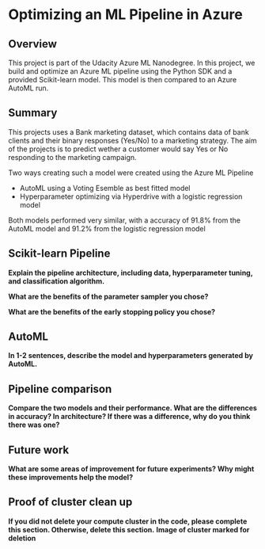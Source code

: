 # Optimizing an ML Pipeline in Azure

## Overview
This project is part of the Udacity Azure ML Nanodegree.
In this project, we build and optimize an Azure ML pipeline using the Python SDK and a provided Scikit-learn model.
This model is then compared to an Azure AutoML run.

## Summary
This projects uses a Bank marketing dataset, which contains data of bank clients and their binary responses (Yes/No) to a marketing strategy. The aim of the projects is to predict wether a customer would say Yes or No responding to the marketing campaign.

Two ways creating such a model were created using the Azure ML Pipeline

- AutoML using a Voting Esemble as best fitted model
- Hyperparameter optimizing via Hyperdrive with a logistic regression model

Both models performed very similar, with a accuracy of 91.8% from the AutoML model and 91.2% from the logistic regression model

## Scikit-learn Pipeline
**Explain the pipeline architecture, including data, hyperparameter tuning, and classification algorithm.**

**What are the benefits of the parameter sampler you chose?**

**What are the benefits of the early stopping policy you chose?**

## AutoML
**In 1-2 sentences, describe the model and hyperparameters generated by AutoML.**

## Pipeline comparison
**Compare the two models and their performance. What are the differences in accuracy? In architecture? If there was a difference, why do you think there was one?**

## Future work
**What are some areas of improvement for future experiments? Why might these improvements help the model?**

## Proof of cluster clean up
**If you did not delete your compute cluster in the code, please complete this section. Otherwise, delete this section.**
**Image of cluster marked for deletion**
